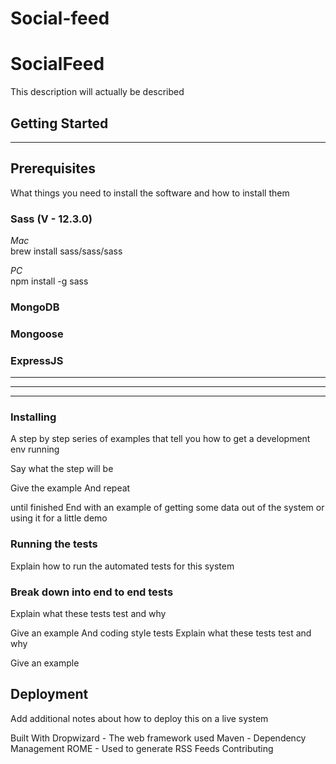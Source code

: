 # Social-feed

# SocialFeed

This description will actually be described

## Getting Started
***

## Prerequisites

What things you need to install the software and how to install them
### Sass (V - 12.3.0)

*Mac* <br/>
brew install sass/sass/sass

*PC* <br/> 
npm install -g sass

### MongoDB
### Mongoose
### ExpressJS

***
***
***

### Installing
A 
step by step series of examples that tell you how to get a development env running

Say what the step will be

Give the example
And repeat

until finished
End with an example of getting some data out of the system or using it for a little demo

### Running the tests
Explain how to run the automated tests for this system

### Break down into end to end tests
Explain what these tests test and why

Give an example
And coding style tests
Explain what these tests test and why

Give an example
## Deployment
Add additional notes about how to deploy this on a live system

Built With
Dropwizard - The web framework used
Maven - Dependency Management
ROME - Used to generate RSS Feeds
Contributing
